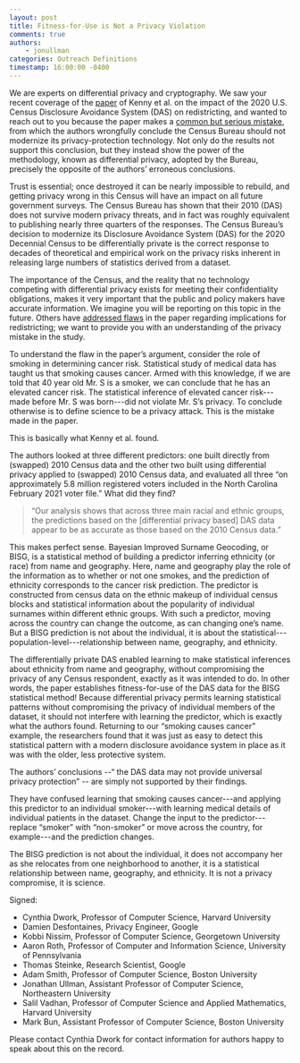 ```yaml
---
layout: post
title: Fitness-for-Use is Not a Privacy Violation
comments: true
authors: 
    - jonullman
categories: Outreach Definitions
timestamp: 16:00:00 -0400
---
```


We are experts on differential privacy and cryptography.  We saw your recent coverage of the [paper](https://alarm-redist.github.io/posts/2021-05-28-census-das/Harvard-DAS-Evaluation.pdf) of Kenny et al. on the impact of the 2020 U.S. Census Disclosure Avoidance System (DAS) on redistricting, and wanted to reach out to you because the paper makes a [common but serious mistake](https://github.com/frankmcsherry/blog/blob/master/posts/2016-06-14.md), from which the authors wrongfully conclude the Census Bureau should not modernize its privacy-protection technology.  Not only do the results not support this conclusion, but they instead show the power of the methodology, known as differential privacy, adopted by the Bureau, precisely the opposite of the authors’ erroneous conclusions. 

Trust is essential; once destroyed it can be nearly impossible to rebuild, and getting privacy wrong in this Census will have an impact on all future government surveys.  The Census Bureau has shown that their 2010 (DAS) does not survive modern privacy threats, and in fact was roughly equivalent to publishing nearly three quarters of the responses.  The Census Bureau’s decision to modernize its Disclosure Avoidance System (DAS) for the 2020 Decennial Census to be differentially private is the correct response to decades of theoretical and empirical work on the privacy risks inherent in releasing large numbers of statistics derived from a dataset.  

The importance of the Census, and the reality that no technology competing with differential privacy exists for meeting their confidentiality obligations, makes it very important that the public and policy makers have accurate information. We imagine you will be reporting on this topic in the future.  Others have [addressed flaws](https://gerrymander.princeton.edu/DAS-evaluation-Kenny-response) in the paper regarding implications for redistricting; we want to provide you with an understanding of the privacy mistake in the study.  

To understand the flaw in the paper’s argument, consider the role of smoking in determining cancer risk.  Statistical study of medical data has taught us that smoking causes cancer.   Armed with this knowledge, if we are told that 40 year old Mr. S is a smoker, we can conclude that he has an elevated cancer risk.  The statistical inference of elevated cancer risk---made before Mr. S was born---did not violate Mr. S’s privacy. To conclude otherwise is to define science to be a privacy attack.  This is the mistake made in the paper. 

This is basically what Kenny et al. found.

The authors looked at three different predictors: one built directly from (swapped) 2010 Census data and the other two built using differential privacy applied to (swapped) 2010 Census data, and evaluated all three “on approximately 5.8 million registered voters included in the North Carolina February 2021 voter file.”  What did they find?

>“Our analysis shows that across three main racial and ethnic groups, the predictions based on the [differential privacy based] DAS data appear to be as accurate as those based on the 2010 Census data.” 

This makes perfect sense. Bayesian Improved Surname Geocoding, or BISG, is a statistical method of building a predictor inferring ethnicity (or race) from name and geography.  Here, name and geography play the role of the information as to whether or not one smokes, and the prediction of ethnicity corresponds to the cancer risk prediction.  The predictor is constructed from census data on the ethnic makeup of individual census blocks and statistical information about the popularity of individual surnames within different ethnic groups.  With such a predictor, moving across the country can change the outcome, as can changing one’s name.  But a BISG prediction is not about the individual, it is about the statistical---population-level---relationship between name, geography, and ethnicity.

The differentially private DAS enabled learning to make statistical inferences about ethnicity from name and geography, without compromising the privacy of any Census respondent, exactly as it was intended to do.  In other words, the paper establishes fitness-for-use of the DAS data for the BISG statistical method!  Because differential privacy permits learning statistical patterns without compromising the privacy of individual members of the dataset, it should not interfere with learning the predictor, which is exactly what the authors found. Returning to our “smoking causes cancer” example, the researchers found that it was just as easy to detect this statistical pattern with a modern disclosure avoidance system in place as it was with the older, less protective system. 

The authors’ conclusions --“ the DAS data may not provide universal privacy protection” -- are simply not supported by their findings.

They have confused learning that smoking causes cancer---and applying this predictor to an individual smoker---with learning medical details of individual patients in the dataset. Change the input to the predictor---replace “smoker” with “non-smoker” or move across the country, for example---and the prediction changes.  

The BISG prediction is not about the individual, it does not accompany her as she relocates from one neighborhood to another, it is a statistical relationship between name, geography, and ethnicity.  It is not a privacy compromise, it is science.

Signed:
* Cynthia Dwork, Professor of Computer Science, Harvard University 
* Damien Desfontaines, Privacy Engineer, Google
* Kobbi Nissim, Professor of Computer Science, Georgetown University
* Aaron Roth, Professor of Computer and Information Science, University of Pennsylvania
* Thomas Steinke, Research Scientist, Google 
* Adam Smith, Professor of Computer Science, Boston University
* Jonathan Ullman, Assistant Professor of Computer Science, Northeastern University
* Salil Vadhan, Professor of Computer Science and Applied Mathematics, Harvard University
* Mark Bun, Assistant Professor of Computer Science, Boston University


Please contact Cynthia Dwork for contact information for authors happy to speak about this on the record.

